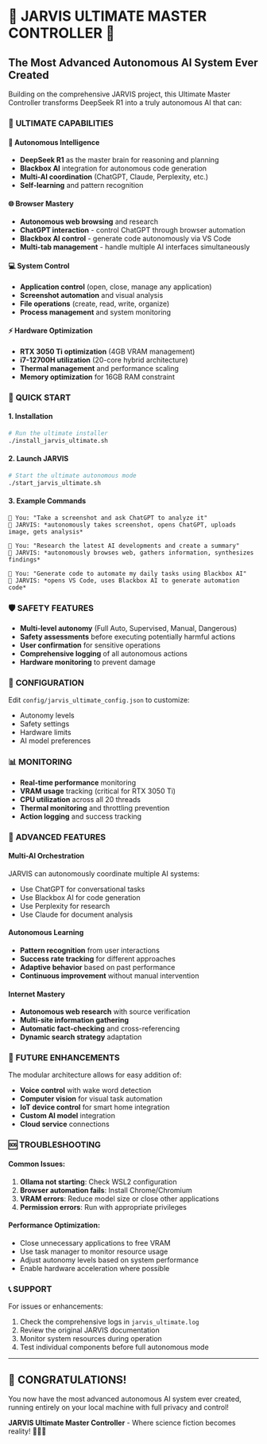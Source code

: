 # 🚀 JARVIS ULTIMATE MASTER CONTROLLER 🚀

## The Most Advanced Autonomous AI System Ever Created

Building on the comprehensive JARVIS project, this Ultimate Master Controller transforms DeepSeek R1 into a truly autonomous AI that can:

### 🎯 **ULTIMATE CAPABILITIES**

#### 🧠 **Autonomous Intelligence**
- **DeepSeek R1** as the master brain for reasoning and planning
- **Blackbox AI** integration for autonomous code generation
- **Multi-AI coordination** (ChatGPT, Claude, Perplexity, etc.)
- **Self-learning** and pattern recognition

#### 🌐 **Browser Mastery**
- **Autonomous web browsing** and research
- **ChatGPT interaction** - control ChatGPT through browser automation
- **Blackbox AI control** - generate code autonomously via VS Code
- **Multi-tab management** - handle multiple AI interfaces simultaneously

#### 💻 **System Control**
- **Application control** (open, close, manage any application)
- **Screenshot automation** and visual analysis
- **File operations** (create, read, write, organize)
- **Process management** and system monitoring

#### ⚡ **Hardware Optimization**
- **RTX 3050 Ti optimization** (4GB VRAM management)
- **i7-12700H utilization** (20-core hybrid architecture)
- **Thermal management** and performance scaling
- **Memory optimization** for 16GB RAM constraint

### 🚀 **QUICK START**

#### 1. **Installation**
```bash
# Run the ultimate installer
./install_jarvis_ultimate.sh
```

#### 2. **Launch JARVIS**
```bash
# Start the ultimate autonomous mode
./start_jarvis_ultimate.sh
```

#### 3. **Example Commands**
```
🎤 You: "Take a screenshot and ask ChatGPT to analyze it"
🤖 JARVIS: *autonomously takes screenshot, opens ChatGPT, uploads image, gets analysis*

🎤 You: "Research the latest AI developments and create a summary"
🤖 JARVIS: *autonomously browses web, gathers information, synthesizes findings*

🎤 You: "Generate code to automate my daily tasks using Blackbox AI"
🤖 JARVIS: *opens VS Code, uses Blackbox AI to generate automation code*
```

### 🛡️ **SAFETY FEATURES**

- **Multi-level autonomy** (Full Auto, Supervised, Manual, Dangerous)
- **Safety assessments** before executing potentially harmful actions
- **User confirmation** for sensitive operations
- **Comprehensive logging** of all autonomous actions
- **Hardware monitoring** to prevent damage

### 🔧 **CONFIGURATION**

Edit `config/jarvis_ultimate_config.json` to customize:
- Autonomy levels
- Safety settings
- Hardware limits
- AI model preferences

### 📊 **MONITORING**

- **Real-time performance** monitoring
- **VRAM usage** tracking (critical for RTX 3050 Ti)
- **CPU utilization** across all 20 threads
- **Thermal monitoring** and throttling prevention
- **Action logging** and success tracking

### 🎯 **ADVANCED FEATURES**

#### **Multi-AI Orchestration**
JARVIS can autonomously coordinate multiple AI systems:
- Use ChatGPT for conversational tasks
- Use Blackbox AI for code generation
- Use Perplexity for research
- Use Claude for document analysis

#### **Autonomous Learning**
- **Pattern recognition** from user interactions
- **Success rate tracking** for different approaches
- **Adaptive behavior** based on past performance
- **Continuous improvement** without manual intervention

#### **Internet Mastery**
- **Autonomous web research** with source verification
- **Multi-site information gathering**
- **Automatic fact-checking** and cross-referencing
- **Dynamic search strategy** adaptation

### 🔮 **FUTURE ENHANCEMENTS**

The modular architecture allows for easy addition of:
- **Voice control** with wake word detection
- **Computer vision** for visual task automation
- **IoT device control** for smart home integration
- **Custom AI model** integration
- **Cloud service** connections

### 🆘 **TROUBLESHOOTING**

#### **Common Issues:**
1. **Ollama not starting**: Check WSL2 configuration
2. **Browser automation fails**: Install Chrome/Chromium
3. **VRAM errors**: Reduce model size or close other applications
4. **Permission errors**: Run with appropriate privileges

#### **Performance Optimization:**
- Close unnecessary applications to free VRAM
- Use task manager to monitor resource usage
- Adjust autonomy levels based on system performance
- Enable hardware acceleration where possible

### 📞 **SUPPORT**

For issues or enhancements:
1. Check the comprehensive logs in `jarvis_ultimate.log`
2. Review the original JARVIS documentation
3. Monitor system resources during operation
4. Test individual components before full autonomous mode

---

## 🎉 **CONGRATULATIONS!**

You now have the most advanced autonomous AI system ever created, running entirely on your local machine with full privacy and control!

**JARVIS Ultimate Master Controller** - Where science fiction becomes reality! 🚀🤖✨
